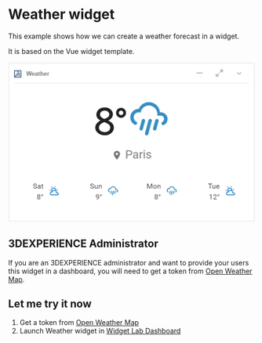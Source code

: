 <!-- $PublishToSwym{"swym-data":"eyJzY2hlbWEiOiJBIiwiY29tbXVuaXRpZXMiOnsiX3lmeFQ5T0JTOFNkVW5RY3FqUXdXUSI6eyJtZWRpYXMiOnsiLi9XZWF0aGVyV2lkZ2V0LnBuZyI6IkxJSjRTY3dyVFltdnRIY2R0MFlQOUEifSwidHlwZSI6Indpa2kiLCJwYXJlbnRJZCI6IlRSdlJyenNxU1g2SmpuNjRsR2pTQ1EiLCJtZDUiOiI2YjEyMTE4YzYzNzkwM2MwOGE5ZTk1MmRjMzMyMzBlZCIsImlkIjoib0ppSmhmQ2lRUDJ1SlNyb2tNTTB4ZyJ9fX0="}$ -->

# Weather widget

This example shows how we can create a weather forecast in a widget.

It is based on the Vue widget template.

![Weather widget](./WeatherWidget.png)

## 3DEXPERIENCE Administrator

If you are an 3DEXPERIENCE administrator and want to provide your users this widget in a dashboard, you will need to get a token from [Open Weather Map](https://home.openweathermap.org/).

## Let me try it now

1. Get a token from [Open Weather Map](https://home.openweathermap.org/)
2. Launch Weather widget in [Widget Lab Dashboard](https://eu1-215dsi0708-ifwe.3dexperience.3ds.com/#dashboard:c359a4a1-82d8-4f54-9539-c01bf64917a9/tab:Showcase/app:X3DRYAP_AP/content:moduleUrl=https%3A%2F%2Fbtcc.3ds.com%2Fwidget-lab%2Fwidget-weather%2Findex.html)
